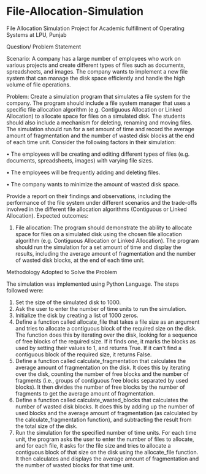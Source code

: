 # File-Allocation-Simulation
File Allocation Simulation Project for Academic fulfillment of Operating Systems at LPU, Punjab



Question/ Problem Statement

Scenario: A company has a large number of employees who work on various projects and create different types of files such as documents, spreadsheets, and images. The company wants to implement a new file system that can manage the disk space efficiently and handle the high volume of file operations.

Problem: Create a simulation program that simulates a file system for the company. The program should include a file system manager that uses a specific file allocation algorithm (e.g. Contiguous Allocation or Linked Allocation) to allocate space for files on a simulated disk. The students should also include a mechanism for deleting, renaming and moving files. The simulation should run for a set amount of time and record the average amount of fragmentation and the number of wasted disk blocks at the end of each time unit.
Consider the following factors in their simulation:

• The employees will be creating and editing different types of files (e.g. documents, spreadsheets, images) with varying file sizes.

• The employees will be frequently adding and deleting files.

• The company wants to minimize the amount of wasted disk space.

Provide a report on their findings and observations, including the performance of the file system under different scenarios and the trade-offs involved in the different file allocation algorithms (Contiguous or Linked Allocation).
Expected outcomes:

1. File allocation: The program should demonstrate the ability to allocate space for files on a simulated disk using the chosen file allocation algorithm (e.g. Contiguous Allocation or Linked Allocation).
The program should run the simulation for a set amount of time and display the results, including the average amount of fragmentation and the number of wasted disk blocks, at the end of each time unit.




Methodology Adopted to Solve the Problem


The simulation was implemented using Python Language.
The steps followed were:
1.	Set the size of the simulated disk to 1000.
2.	Ask the user to enter the number of time units to run the simulation.
3.	Initialize the disk by creating a list of 1000 zeros.
4.	Define a function called allocate_file that takes a file size as an argument and tries to allocate a contiguous block of the required size on the disk. The function does this by iterating over the disk, looking for a sequence of free blocks of the required size. If it finds one, it marks the blocks as used by setting their values to 1, and returns True. If it can't find a contiguous block of the required size, it returns False.
5.	Define a function called calculate_fragmentation that calculates the average amount of fragmentation on the disk. It does this by iterating over the disk, counting the number of free blocks and the number of fragments (i.e., groups of contiguous free blocks separated by used blocks). It then divides the number of free blocks by the number of fragments to get the average amount of fragmentation.
6.	Define a function called calculate_wasted_blocks that calculates the number of wasted disk blocks. It does this by adding up the number of used blocks and the average amount of fragmentation (as calculated by the calculate_fragmentation function), and subtracting the result from the total size of the disk.
7.	Run the simulation for the specified number of time units. For each time unit, the program asks the user to enter the number of files to allocate, and for each file, it asks for the file size and tries to allocate a contiguous block of that size on the disk using the allocate_file function. It then calculates and displays the average amount of fragmentation and the number of wasted blocks for that time unit.
